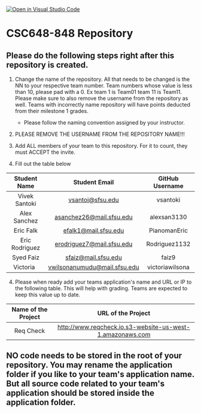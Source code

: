 [![Open in Visual Studio Code](https://classroom.github.com/assets/open-in-vscode-c66648af7eb3fe8bc4f294546bfd86ef473780cde1dea487d3c4ff354943c9ae.svg)](https://classroom.github.com/online_ide?assignment_repo_id=8347670&assignment_repo_type=AssignmentRepo)
# CSC648-848 Repository

## Please do the following steps right after this repository is created.
1. Change the name of the repository. All that needs to be changed is the NN to your respective team number. Team numbers whose value is less than 10, please pad with a 0. Ex team 1 is Team01 team 11 is Team11. Please make sure to also remove the username from the repository as well. Teams with incorrectly name repository will have points deducted from their milestone 1 grades.
      - Please follow the naming convention assigned by your instructor.

1. PLEASE REMOVE THE USERNAME FROM THE REPOSITORY NAME!!!

2. Add ALL members of your team to this repository. For it to count, they must ACCEPT the invite.

3. Fill out the table below


|        Student Name            |        Student Email          |       GitHub Username       |
|           :---:                |            :---:              |            :---:            |
| Vivek Santoki                  |     vsantoi@sfsu.edu          |          vsantoki           |
| Alex Sanchez                   |    asanchez26@mail.sfsu.edu   |          alexsan3130        |
| Eric Falk                      |    efalk1@mail.sfsu.edu       |          PianomanEric       |
| Eric Rodriguez                 |   erodriguez7@mail.sfsu.edu   |          Rodriguez1132      |
| Syed Faiz                      |   sfaiz@mail.sfsu.edu         |          faiz9              |
| Victoria                       |  vwilsonanumudu@mail.sfsu.edu |          victoriawilsona    |

4. Please when ready add your teams application's name and URL or IP to the following table. This will help with grading. Teams are expected to keep this value up to date.

|             Name of the Project               |                            URL of the Project                             | 
|                    :---:                      |                                 :---:                                     |
|                  Req Check                    |              http://www.reqcheck.io.s3-website-us-west-1.amazonaws.com    |                                                        
 

## NO code needs to be stored in the root of your repository. You may rename the application folder if you like to your team's application name. But all source code related to your team's application should be stored inside the application folder.
